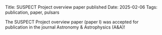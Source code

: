 Title: SUSPECT Project overview paper published
Date: 2025-02-06
Tags: publication, paper, pulsars

The SUSPECT Project overview paper (paper I) was accepted for publication in the journal Astronomy & Astrophysics (A&A)!
